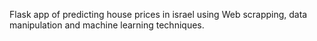 Flask app of predicting house prices in israel using Web scrapping, data manipulation and machine learning techniques.
